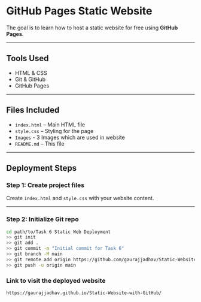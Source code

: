 # GitHub Pages Static Website

The goal is to learn how to host a static website for free using **GitHub Pages**.

---

## Tools Used
- HTML & CSS
- Git & GitHub
- GitHub Pages

---

## Files Included
- `index.html` – Main HTML file
- `style.css` – Styling for the page
- `Images` - 3 Images which are used in website
- `README.md` – This file

---


## Deployment Steps

### Step 1: Create project files
Create `index.html` and `style.css` with your website content.

---

### Step 2: Initialize Git repo
```bash
cd path/to/Task 6 Static Web Deployment
>> git init
>> git add .
>> git commit -m "Initial commit for Task 6"
>> git branch -M main
>> git remote add origin https://github.com/gaurajjadhav/Static-Website-with-Github.git 
>> git push -u origin main

```

### Link to visit the deployed website
```bash
https://gaurajjadhav.github.io/Static-Website-with-GitHub/

